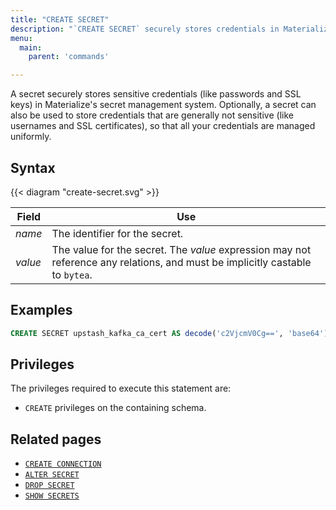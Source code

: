 ```yaml
---
title: "CREATE SECRET"
description: "`CREATE SECRET` securely stores credentials in Materialize's secret management system."
menu:
  main:
    parent: 'commands'

---
```


A secret securely stores sensitive credentials (like passwords and SSL keys) in Materialize's secret management system. Optionally, a secret can also be used to store credentials that are generally not sensitive (like usernames and SSL certificates), so that all your credentials are managed uniformly.

## Syntax

{{< diagram "create-secret.svg" >}}

Field   | Use
--------|-----
_name_  | The identifier for the secret.
_value_ | The value for the secret. The _value_ expression may not reference any relations, and must be implicitly castable to `bytea`.

## Examples

```sql
CREATE SECRET upstash_kafka_ca_cert AS decode('c2VjcmV0Cg==', 'base64');
```

## Privileges

The privileges required to execute this statement are:

- `CREATE` privileges on the containing schema.

## Related pages

- [`CREATE CONNECTION`](../create-connection)
- [`ALTER SECRET`](../alter-secret)
- [`DROP SECRET`](../drop-secret)
- [`SHOW SECRETS`](../show-secrets)
